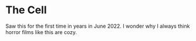# The Cell

Saw this for the first time in years in June 2022. I wonder why I always think horror films like this are cozy. 